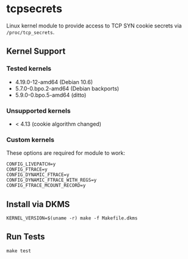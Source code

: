 # tcpsecrets

Linux kernel module to provide access to TCP SYN cookie secrets
via `/proc/tcp_secrets`.

## Kernel Support

### Tested kernels

* 4.19.0-12-amd64 (Debian 10.6)
* 5.7.0-0.bpo.2-amd64 (Debian backports)
* 5.9.0-0.bpo.5-amd64 (ditto)

### Unsupported kernels

* < 4.13 (cookie algorithm changed)

### Custom kernels

These options are required for module to work:

```
CONFIG_LIVEPATCH=y
CONFIG_FTRACE=y
CONFIG_DYNAMIC_FTRACE=y
CONFIG_DYNAMIC_FTRACE_WITH_REGS=y
CONFIG_FTRACE_MCOUNT_RECORD=y
```


## Install via DKMS

    KERNEL_VERSION=$(uname -r) make -f Makefile.dkms


## Run Tests

```
make test
```

